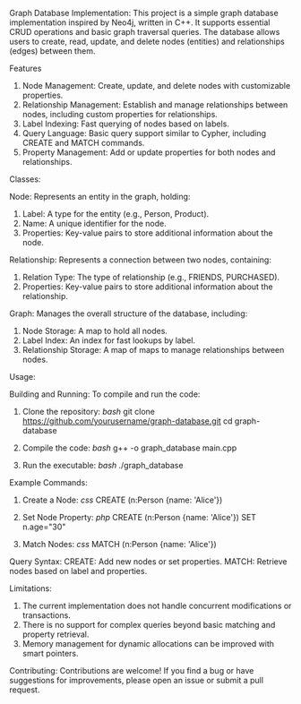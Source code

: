 Graph Database Implementation:
This project is a simple graph database implementation inspired by Neo4j, written in C++. It supports essential CRUD operations and basic graph traversal queries. The database allows users to create, read, update, and delete nodes (entities) and relationships (edges) between them.

Features
1. Node Management: Create, update, and delete nodes with customizable properties.
2. Relationship Management: Establish and manage relationships between nodes, including custom properties for relationships.
3. Label Indexing: Fast querying of nodes based on labels.
4. Query Language: Basic query support similar to Cypher, including CREATE and MATCH commands.
5. Property Management: Add or update properties for both nodes and relationships.

Classes:

Node:
Represents an entity in the graph, holding:
1. Label: A type for the entity (e.g., Person, Product).
2. Name: A unique identifier for the node.
3. Properties: Key-value pairs to store additional information about the node.

Relationship:
Represents a connection between two nodes, containing:
1. Relation Type: The type of relationship (e.g., FRIENDS, PURCHASED).
2. Properties: Key-value pairs to store additional information about the relationship.

Graph:
Manages the overall structure of the database, including:
1. Node Storage: A map to hold all nodes.
2. Label Index: An index for fast lookups by label.
3. Relationship Storage: A map of maps to manage relationships between nodes.

Usage:

Building and Running:
To compile and run the code:

1. Clone the repository:
*bash*
git clone https://github.com/yourusername/graph-database.git
cd graph-database

2. Compile the code:
*bash*
g++ -o graph_database main.cpp

3. Run the executable:
*bash*
./graph_database

Example Commands:

1. Create a Node:
*css*
CREATE (n:Person {name: 'Alice'})

2. Set Node Property:
*php*
CREATE (n:Person {name: 'Alice'}) SET n.age="30"

3. Match Nodes:
*css*
MATCH (n:Person {name: 'Alice'})

Query Syntax:
CREATE: Add new nodes or set properties.
MATCH: Retrieve nodes based on label and properties.

Limitations:
1. The current implementation does not handle concurrent modifications or transactions.
2. There is no support for complex queries beyond basic matching and property retrieval.
3. Memory management for dynamic allocations can be improved with smart pointers.

Contributing:
Contributions are welcome! If you find a bug or have suggestions for improvements, please open an issue or submit a pull request.
